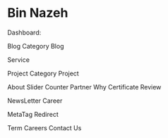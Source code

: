 # Bin Nazeh

Dashboard:

Blog Category
Blog

Service

Project Category
Project

About
Slider
Counter
Partner
Why
Certificate
Review

NewsLetter
Career

MetaTag
Redirect

Term
Careers
Contact Us
